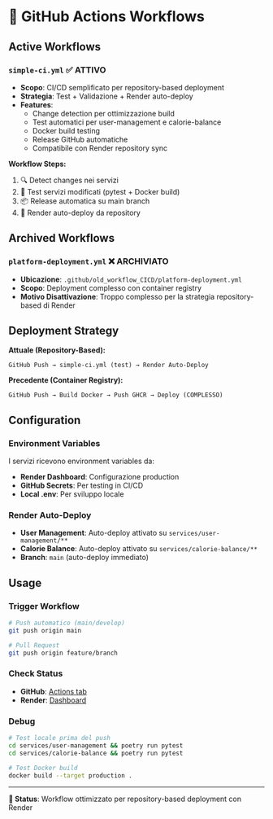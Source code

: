 # 🚀 GitHub Actions Workflows

## Active Workflows

### `simple-ci.yml` ✅ **ATTIVO**
- **Scopo**: CI/CD semplificato per repository-based deployment
- **Strategia**: Test + Validazione + Render auto-deploy 
- **Features**:
  - Change detection per ottimizzazione build
  - Test automatici per user-management e calorie-balance  
  - Docker build testing
  - Release GitHub automatiche
  - Compatibile con Render repository sync

**Workflow Steps:**
1. 🔍 Detect changes nei servizi
2. 🧪 Test servizi modificati (pytest + Docker build)
3. 📦 Release automatica su main branch
4. 🚀 Render auto-deploy da repository

## Archived Workflows

### `platform-deployment.yml` ❌ **ARCHIVIATO**
- **Ubicazione**: `.github/old_workflow_CICD/platform-deployment.yml`
- **Scopo**: Deployment complesso con container registry
- **Motivo Disattivazione**: Troppo complesso per la strategia repository-based di Render

## Deployment Strategy

**Attuale (Repository-Based):**
```
GitHub Push → simple-ci.yml (test) → Render Auto-Deploy
```

**Precedente (Container Registry):**
```
GitHub Push → Build Docker → Push GHCR → Deploy (COMPLESSO)
```

## Configuration

### Environment Variables
I servizi ricevono environment variables da:
- **Render Dashboard**: Configurazione production
- **GitHub Secrets**: Per testing in CI/CD
- **Local .env**: Per sviluppo locale

### Render Auto-Deploy
- **User Management**: Auto-deploy attivato su `services/user-management/**`
- **Calorie Balance**: Auto-deploy attivato su `services/calorie-balance/**`
- **Branch**: `main` (auto-deploy immediato)

## Usage

### Trigger Workflow
```bash
# Push automatico (main/develop)
git push origin main

# Pull Request
git push origin feature/branch
```

### Check Status  
- **GitHub**: [Actions tab](https://github.com/giamma80/gymbro-platform/actions)
- **Render**: [Dashboard](https://dashboard.render.com)

### Debug
```bash
# Test locale prima del push
cd services/user-management && poetry run pytest
cd services/calorie-balance && poetry run pytest

# Test Docker build
docker build --target production .
```

---
**🎯 Status**: Workflow ottimizzato per repository-based deployment con Render